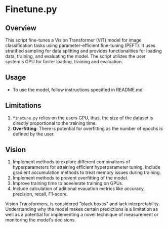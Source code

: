 # Finetune.py 

## Overview
This script fine-tunes a Vision Transformer (ViT) model for image classification tasks using parameter-efficient fine-tuning (PEFT). It uses stratified sampling for data splitting and provides functionalities for loading data, training, and evaluating the model. The script utilizes the user system's GPU for faster loading, training and evaluation. 

## Usage
- To use the model, follow instructions specified in README.md

## Limitations
1. `finetune.py` relies on the users GPU, thus, the size of the dataset is directly proportional to the training time. 
2. **Overfitting**: There is potential for overfitting as the number of epochs is defined by the user. 

## Vision
1. Implement methods to explore different combinations of hyperparameters for attaining efficient hyperparameter tuning. Include gradient accumulation methods to treat memory issues during training. 
2. Implement methods to prevent overfitting of the model.
3. Improve training time to aceelerate training on GPUs.
4. Include calculation of aditional evauation metrics like accuracy, precision, recall, F1-score.

Vision Transformers, is considered "black boxes" and lack interpretability. Understanding why the model makes certain predictions is a limitation as well as a potential for implementing a novel technique of measurement or monitoring the model's decisions.
